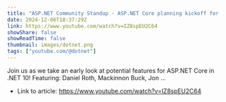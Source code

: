 ```yaml
---
title: "ASP.NET Community Standup - ASP.NET Core planning kickoff for .NET 10"
date: 2024-12-06T18:37:29Z
link: https://www.youtube.com/watch?v=IZ8spEU2C64
showShare: false
showReadTime: false
thumbnail: images/dotnet.png
tags: ["youtube.com/@dotnet"]
---
```

Join us as we take an early look at potential features for ASP.NET Core in .NET 10! Featuring: Daniel Roth, Mackinnon Buck, Jon ...

- Link to article: https://www.youtube.com/watch?v=IZ8spEU2C64